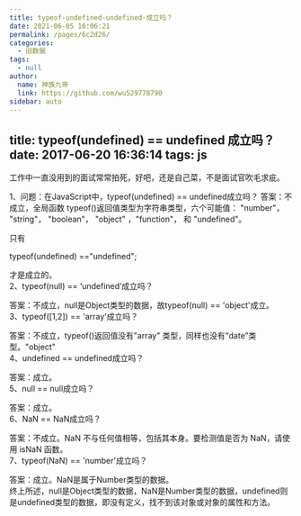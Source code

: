 ```yaml
---
title: typeof-undefined-undefined-成立吗？
date: 2021-06-05 16:06:21
permalink: /pages/6c2d26/
categories: 
  - 旧数据
tags: 
  - null
author: 
  name: 神族九帝
  link: https://github.com/wu529778790
sidebar: auto
---
```

title: typeof(undefined) == undefined 成立吗？
date: 2017-06-20 16:36:14
tags: js
---

工作中一直没用到的面试常常拍死，好吧，还是自己菜，不是面试官吹毛求疵。

<!--more-->

1、问题：在JavaScript中，typeof(undefined) == undefined成立吗？
答案：不成立，全局函数 typeof()返回值类型为字符串类型，六个可能值： "number"， "string"， "boolean"， "object" ，"function"， 和 "undefined"。

只有

typeof(undefined) =="undefined";

才是成立的。  
2、typeof(null) == ‘undefined’成立吗？

答案：不成立，null是Object类型的数据，故typeof(null) == 'object'成立。  
3、typeof([1,2]) == 'array'成立吗？

答案：不成立，typeof()返回值没有"array" 类型，同样也没有“date”类型。"object"  
4、undefined == undefined成立吗？

答案：成立。  
5、null == null成立吗？

答案：成立。  
6、NaN == NaN成立吗？

答案：不成立。NaN 不与任何值相等，包括其本身。要检测值是否为 NaN，请使用 isNaN 函数。  
7、typeof(NaN) == 'number'成立吗？

答案：成立。NaN是属于Number类型的数据。  
终上所述，null是Object类型的数据，NaN是Number类型的数据，undefined则是undefined类型的数据，即没有定义，找不到该对象或对象的属性和方法。  
